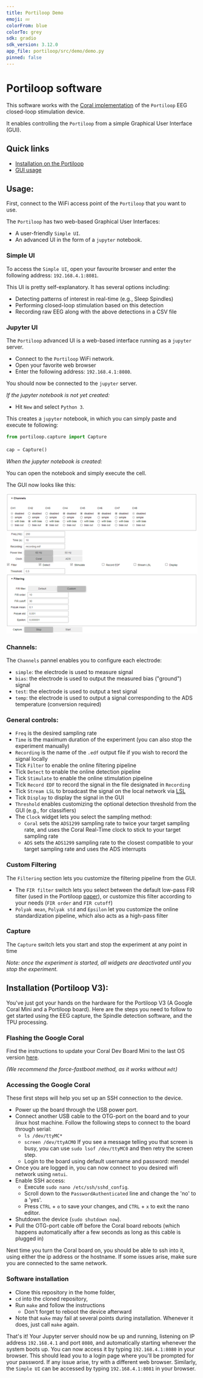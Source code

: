 ```yaml
---
title: Portiloop Demo
emoji: 💤
colorFrom: blue
colorTo: grey
sdk: gradio
sdk_version: 3.12.0
app_file: portiloop/src/demo/demo.py
pinned: false
---
```


# Portiloop software

This software works with the [Coral implementation](https://github.com/Portiloop/portiloop-hardware) of the `Portiloop` EEG closed-loop stimulation device.

It enables controlling the `Portiloop` from a simple Graphical User Interface (GUI).

## Quick links
- [Installation on the Portiloop](#installation-portiloop-v2)
- [GUI usage](#usage)

## Usage:

First, connect to the WiFi access point of the `Portiloop` that you want to use.

The `Portiloop` has two web-based Graphical User Interfaces:
- A user-friendly `Simple UI`.
- An advanced UI in the form of a `jupyter` notebook.

### Simple UI
To access the `Simple UI`, open your favourite browser and enter the following address: `192.168.4.1:8081`.

This UI is pretty self-explanatory.
It has several options including:
- Detecting patterns of interest in real-time (e.g., Sleep Spindles)
- Performing closed-loop stimulation based on this detection
- Recording raw EEG along with the above detections in a CSV file

### Jupyter UI

The `Portiloop` advanced UI is a web-based interface running as a `jupyter` server.

- Connect to the `Portiloop` WiFi network.
- Open your favorite web browser
- Enter the following address:  `192.168.4.1:8080`.

You should now be connected to the `jupyter` server.

_If the jupyter notebook is not yet created:_
- Hit `New` and select `Python 3`.

This creates a `jupyter` notebook, in which you can simply paste and execute te following:

```python
from portiloop.capture import Capture

cap = Capture()
```

_When the jupyter notebook is created:_

You can open the notebook and simply execute the cell.

The GUI now looks like this:

![gui](figures/gui.png)

### Channels:

The `Channels` pannel enables you to configure each electrode:
- `simple`: the electrode is used to measure signal
- `bias`: the electrode is used to output the measured bias ("ground") signal
- `test`: the electrode is used to output a test signal
- `temp`: the electrode is used to output a signal corresponding to the ADS temperature (conversion required)

### General controls:

- `Freq` is the desired sampling rate
- `Time` is the maximum duration of the experiment (you can also stop the experiment manually)
- `Recording` is the name of the `.edf` output file if you wish to record the signal locally
- Tick `Filter` to enable the online filtering pipeline
- Tick `Detect` to enable the online detection pipeline
- Tick `Stimulate` to enable the online stimulation pipeline
- Tick `Record EDF` to record the signal in the file designated in `Recording`
- Tick `Stream LSL` to broadcast the signal on the local network via [LSL](https://labstreaminglayer.readthedocs.io/info/intro.html)
- Tick `Display` to display the signal in the GUI
- `Threshold` enables customizing the optional detection threshold from the GUI (e.g., for classifiers)
- The `Clock` widget lets you select the sampling method:
  - `Coral` sets the `ADS1299` sampling rate to twice your target sampling rate, and uses the Coral Real-Time clock to stick to your target sampling rate
  - `ADS` sets the `ADS1299` sampling rate to the closest compatible to your target sampling rate and uses the ADS interrupts

### Custom Filtering

The `Filtering` section lets you customize the filtering pipeline from the GUI.

- The `FIR filter` switch lets you select between the default low-pass FIR filter (used in the Portiloop [paper](https://arxiv.org/abs/2107.13473)), or customize this filter according to your needs (`FIR order` and `FIR cutoff`)
- `Polyak mean`, `Polyak std` and `Epsilon` let you customize the online standardization pipeline, which also acts as a high-pass filter

### Capture

The `Capture` switch lets you start and stop the experiment at any point in time

_Note: once the experiment is started, all widgets are deactivated until you stop the experiment._

## Installation (Portiloop V3):

You've just got your hands on the hardware for the Portiloop V3 (A Google Coral Mini and a Portiloop board). Here are the steps you need to follow to get started using the EEG capture, the Spindle detection software, and the TPU processing.

### Flashing the Google Coral
Find the instructions to update your Coral Dev Board Mini to the last OS version [here](https://coral.ai/docs/dev-board-mini/reflash/).

_(We recommend the force-fastboot method, as it works without `mdt`)_

### Accessing the Google Coral

These first steps will help you set up an SSH connection to the device.

- Power up the board through the USB power port.
- Connect another USB cable to the OTG-port on the board and to your _linux_ host machine. Follow the following steps to connect to the board through serial:
  - `ls /dev/ttyMC*`
  - `screen /dev/ttyACM0`
    If you see a message telling you that screen is busy, you can use `sudo lsof /dev/ttyMC0` and then retry the screen step.
  - Login to the board using default username and password: mendel
- Once you are logged in, you can now connect to you desired wifi network using `nmtui`.
- Enable SSH access:
  - Execute `sudo nano /etc/ssh/sshd_config`.
  - Scroll down to the `PasswordAuthenticated` line and change the 'no' to a 'yes'.
  - Press `CTRL` + `o` to save your changes, and `CTRL` + `x` to exit the nano editor.
- Shutdown the device (`sudo shutdown now`).
- Pull the OTG-port cable off before the Coral board reboots (which happens automatically after a few seconds as long as this cable is plugged in)

Next time you turn the Coral board on, you should be able to ssh into it, using either the ip address or the hostname. If some issues arise, make sure you are connected to the same network.

### Software installation

- Clone this repository in the home folder,
- `cd` into the cloned repository,
- Run `make` and follow the instructions
  - Don't forget to reboot the device afterward
- Note that `make` may fail at several points during installation. Whenever it does, just call `make` again.

That's it! Your Jupyter server should now be up and running, listening on IP address `192.168.4.1` and port `8080`, and automatically starting whenever the system boots up. You can now access it by typing `192.168.4.1:8080` in your browser. This should lead you to a login page where you'll be prompted for your password. If any issue arise, try with a different web browser.
Similarly, the `Simple UI` can be accessed by typing `192.168.4.1:8081` in your browser. 
